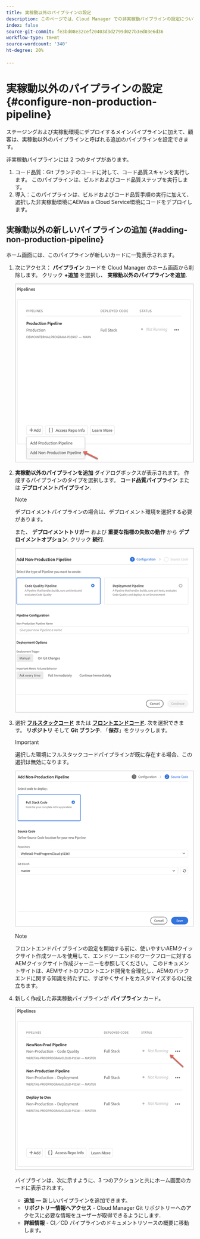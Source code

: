 ```yaml
---
title: 実稼動以外のパイプラインの設定
description: このページでは、Cloud Manager での非実稼動パイプラインの設定について説明します
index: false
source-git-commit: fe3bd08e32cef20403d3d2799d027b3ed03e6d36
workflow-type: tm+mt
source-wordcount: '340'
ht-degree: 20%

---
```



# 実稼動以外のパイプラインの設定 {#configure-non-production-pipeline}

ステージングおよび実稼動環境にデプロイするメインパイプラインに加えて、顧客は、実稼動以外のパイプラインと呼ばれる追加のパイプラインを設定できます。

非実稼動パイプラインには 2 つのタイプがあります。

1. コード品質：Git ブランチのコードに対して、コード品質スキャンを実行します。 このパイプラインは、ビルドおよびコード品質ステップを実行します。
1. 導入：このパイプラインは、ビルドおよびコード品質手順の実行に加えて、選択した非実稼動環境にAEMas a Cloud Service環境にコードをデプロイします。

## 実稼動以外の新しいパイプラインの追加 {#adding-non-production-pipeline}

ホーム画面には、このパイプラインが新しいカードに一覧表示されます。

1. 次にアクセス： **パイプライン** カードを Cloud Manager のホーム画面から削除します。 クリック **+追加** を選択し、 **実稼動以外のパイプラインを追加**.

   ![](/help/implementing/cloud-manager/assets/configure-pipeline/nonprod-pipeline-add1.png)

1. **実稼動以外のパイプラインを追加**  ダイアログボックスが表示されます。 作成するパイプラインのタイプを選択します。 **コード品質パイプライン** または **デプロイメントパイプライン**.

   >[!NOTE]
   >デプロイメントパイプラインの場合は、デプロイメント環境を選択する必要があります。

   また、 **デプロイメントトリガー** および **重要な指標の失敗の動作** から **デプロイメントオプション**. クリック **続行**.

   ![](/help/implementing/cloud-manager/assets/configure-pipeline/nonprod-pipeline-add2.png)

1. 選択 **[フルスタックコード](/help/implementing/cloud-manager/configuring-pipelines/introduction-ci-cd-pipelines.md#full-stack-pipeline)** または **[フロントエンドコード](/help/implementing/cloud-manager/configuring-pipelines/introduction-ci-cd-pipelines.md#front-end)**. 次を選択できます。 **リポジトリ** そして **Git ブランチ**. 「**保存**」をクリックします。

   >[!IMPORTANT]
   >選択した環境にフルスタックコードパイプラインが既に存在する場合、この選択は無効になります。

   ![](/help/implementing/cloud-manager/assets/configure-pipeline/nonprod-pipeline-add3.png)

   >[!NOTE]
   >フロントエンドパイプラインの設定を開始する前に、使いやすいAEMクイックサイト作成ツールを使用して、エンドツーエンドのワークフローに対するAEMクイックサイト作成ジャーニーを参照してください。 このドキュメントサイトは、AEMサイトのフロントエンド開発を合理化し、AEMのバックエンドに関する知識を持たずに、すばやくサイトをカスタマイズするのに役立ちます。

1. 新しく作成した非実稼動パイプラインが **パイプライン** カード。

   ![](/help/implementing/cloud-manager/assets/configure-pipeline/nonprod-pipeline-add4.png)


   パイプラインは、次に示すように、3 つのアクションと共にホーム画面のカードに表示されます。

   * **追加**  — 新しいパイプラインを追加できます。
   * **リポジトリー情報へアクセス** - Cloud Manager Git リポジトリーへのアクセスに必要な情報をユーザーが取得できるようにします.
   * **詳細情報** - CI／CD パイプラインのドキュメントリソースの概要に移動します。